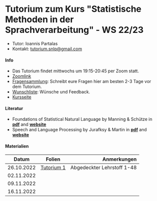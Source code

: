# Tutorium zum Kurs "Statistische Methoden in der Sprachverarbeitung" - WS 22/23

* Tutor: Ioannis Partalas
* Kontakt: tutorium.snlp@gmail.com


#### Info
* Das Tutorium findet mittwochs um 19:15-20:45 per Zoom statt.
* [Zoomlink](https://lmu-munich.zoom.us/j/9396043336?pwd=SjhoY25OUm8vY0lPMEVobkVJVk1TZz09)
* [Fragensammlung](https://docs.google.com/presentation/d/1PtLH4FiBXF-cIpCbascJX2BPiTPZQwFgXCV53HO0fkI/edit#slide=id.p): Schreibt eure Fragen hier am besten 2-3 Tage vor dem Tutorium. 
* [Wunschliste](https://docs.google.com/document/d/14pKfMMT5BBFiyn2Jm4VLVN-TsLol-65msfauLyGSnak/edit): Wünsche und Feedback.
* [Kursseite](https://www.cis.uni-muenchen.de/~schmid/lehre/StatNLP/)


#### Literatur
* Foundations of Statistical Natural Language by Manning & Schütze 
in
[**pdf**](https://icog-labs.com/wp-content/uploads/2014/07/Christopher_D._Manning_Hinrich_Sch%C3%BCtze_Foundations_Of_Statistical_Natural_Language_Processing.pdf)
and
[**website**](https://nlp.stanford.edu/fsnlp/)
* Speech and Language Processing by Jurafksy & Martin 
in 
[**pdf**](https://web.stanford.edu/~jurafsky/slp3/ed3book.pdf)
and
[**website**](https://web.stanford.edu/~jurafsky/slp3/)





#### Materialien


|    Datum      |    Folien    |    Anmerkungen    |
|---------------|:------------:|------------------:|
| 26.10.2022       | [Tutorium 1](https://drive.google.com/file/d/1YY6kD8uD-LjnsY6JUIT2eQUapV35-iD_/view?usp=sharing) | Abgedeckter Lehrstoff 1-48 |
| 02.11.2022       |          |                |
| 09.11.2022       |          |                |
| 16.11.2022       |          |                |

